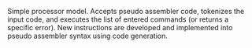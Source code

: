 Simple processor model. Accepts pseudo assembler code, tokenizes the input code, and executes the list of entered	commands (or returns a specific error). New instructions are developed and implemented into pseudo assembler syntax	using code generation. 
